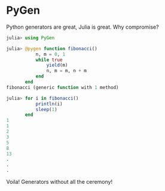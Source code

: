 # PyGen

Python generators are great, Julia is great. Why compromise? 

```julia
julia> using PyGen

julia> @pygen function fibonacci()
           n, m = 0, 1
           while true
               yield(m)
               n, m = m, n + m
           end 
       end
fibonacci (generic function with 1 method)

julia> for i in fibonacci()
           println(i)
           sleep(1)
       end
1
1
2
3
5
8
13
.
.
.
```

Voila! Generators without all the ceremony!
